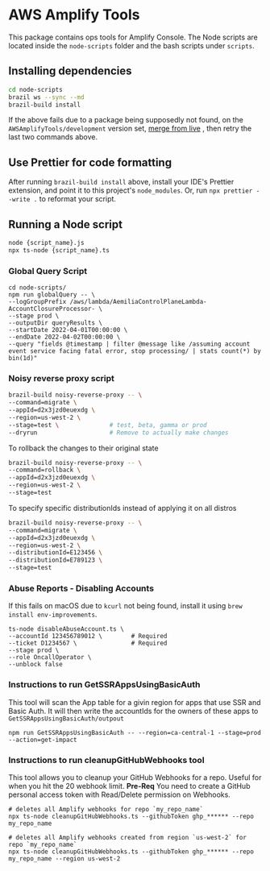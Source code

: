 # AWS Amplify Tools

This package contains ops tools for Amplify Console. The Node scripts are located inside the `node-scripts` folder and
the bash scripts under `scripts`.

## Installing dependencies

```bash
cd node-scripts
brazil ws --sync --md
brazil-build install
```

If the above fails due to a package being supposedly not found, on the `AWSAmplifyTools/development` version
set, [merge from live](https://build.amazon.com/merge#{%22destination%22:%22AWSAmplifyTools/development%22,%22options%22:{%22source%22:%22live%22,%22add%22:[]}})
, then retry the last two commands above.

## Use Prettier for code formatting

After running `brazil-build install` above, install your IDE's Prettier extension, and point it to this
project's `node_modules`. Or, run `npx prettier --write .` to reformat your script.

## Running a Node script

```bash
node {script_name}.js
npx ts-node {script_name}.ts
```

### Global Query Script

```
cd node-scripts/
npm run globalQuery -- \
--logGroupPrefix /aws/lambda/AemiliaControlPlaneLambda-AccountClosureProcessor- \
--stage prod \
--outputDir queryResults \
--startDate 2022-04-01T00:00:00 \
--endDate 2022-04-02T00:00:00 \
--query "fields @timestamp | filter @message like /assuming account event service facing fatal error, stop processing/ | stats count(*) by bin(1d)"
```

### Noisy reverse proxy script

```bash
brazil-build noisy-reverse-proxy -- \
--command=migrate \
--appId=d2x3jzd0euexdg \
--region=us-west-2 \
--stage=test \              # test, beta, gamma or prod
--dryrun                    # Remove to actually make changes
```

To rollback the changes to their original state

```bash
brazil-build noisy-reverse-proxy -- \
--command=rollback \
--appId=d2x3jzd0euexdg \
--region=us-west-2 \
--stage=test
```

To specify specific distributionIds instead of applying it on all distros

```bash
brazil-build noisy-reverse-proxy -- \
--command=migrate \
--appId=d2x3jzd0euexdg \
--region=us-west-2 \
--distributionId=E123456 \
--distributionId=E789123 \
--stage=test
```

### Abuse Reports - Disabling Accounts

If this fails on macOS due to `kcurl` not being found, install it using `brew install env-improvements`.

```
ts-node disableAbuseAccount.ts \
--accountId 123456789012 \        # Required
--ticket D1234567 \               # Required
--stage prod \ 
--role OncallOperator \
--unblock false
```

### Instructions to run GetSSRAppsUsingBasicAuth
This tool will scan the App table for a givin region for apps that use SSR and Basic Auth.
It will then write the accountIds for the owners of these apps to `GetSSRAppsUsingBasicAuth/outpout`
```
npm run GetSSRAppsUsingBasicAuth -- --region=ca-central-1 --stage=prod --action=get-impact
```


### Instructions to run cleanupGitHubWebhooks tool
This tool allows you to cleanup your GitHub Webhooks for a repo. Useful for when you hit the 20 webhook limit.
**Pre-Req** You need to create a GitHub personal access token with Read/Delete permission on Webhooks.
```
# deletes all Amplify webhooks for repo `my_repo_name`
npx ts-node cleanupGitHubWebhooks.ts --githubToken ghp_****** --repo my_repo_name

# deletes all Amplify webhooks created from region `us-west-2` for repo `my_repo_name`
npx ts-node cleanupGitHubWebhooks.ts --githubToken ghp_****** --repo my_repo_name --region us-west-2
```